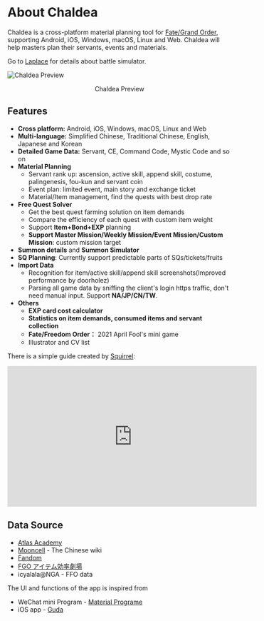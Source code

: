 # About Chaldea

Chaldea is a cross-platform material planning tool for [Fate/Grand Order](https://www.fate-go.jp), supporting Android, iOS, Windows, macOS, Linux and Web. Chaldea will help masters plan their servants, events and materials.

Go to [Laplace](/laplace/) for details about battle simulator.

![Chaldea Preview](/images/en/home_svt_preview.webp)

<figcaption style="text-align:center">Chaldea Preview</figcaption>

## Features

- **Cross platform:** Android, iOS, Windows, macOS, Linux and Web
- **Multi-language:** Simplified Chinese, Traditional Chinese, English, Japanese and Korean
- **Detailed Game Data:** Servant, CE, Command Code, Mystic Code and so on
- **Material Planning**
  - Servant rank up: ascension, active skill, append skill, costume, palingenesis, fou-kun and servant coin
  - Event plan: limited event, main story and exchange ticket
  - Material/Item management, find the quests with best drop rate
- **Free Quest Solver**
  - Get the best quest farming solution on item demands
  - Compare the efficiency of each quest with custom item weight
  - Support **Item+Bond+EXP** planning
  - **Support Master Mission/Weekly Mission/Event Mission/Custom Mission**: custom mission target
- **Summon details** and **Summon Simulator**
- **SQ Planning**: Currently support predictable parts of SQs/tickets/fruits
- **Import Data**
  - Recognition for item/active skill/append skill screenshots(Improved performance by doorholez)
  - Parsing all game data by sniffing the client's login https traffic, don't need manual input. Support **NA/JP/CN/TW**.
- **Others**
  - **EXP card cost calculator**
  - **Statistics on item demands, consumed items and servant collection**
  - **Fate/Freedom Order：** 2021 April Fool's mini game
  - Illustrator and CV list

There is a simple guide created by [Squirrel](https://www.youtube.com/watch?v=prVJcZUGK1M):

<iframe width="560" height="315" src="https://www.youtube.com/embed/prVJcZUGK1M?si=xlJCIWCHShlIvNLc" title="Chaldea App" frameborder="0" allow="accelerometer; autoplay; clipboard-write; encrypted-media; gyroscope; picture-in-picture; web-share" allowfullscreen></iframe>

## Data Source

- [Atlas Academy](https://atlasacademy.io/)
- [Mooncell](https://fgo.wiki) - The Chinese wiki
- [Fandom](https://fategrandorder.fandom.com/wiki/Fate/Grand_Order_Wikia)
- [FGO アイテム効率劇場](https://sites.google.com/view/fgo-domus-aurea)
- icyalala@NGA - FFO data

The UI and functions of the app is inspired from

- WeChat mini Program - [Material Programe](https://github.com/lacus87/fgo)
- iOS app - [Guda](https://apps.apple.com/sg/app/guda/id1229055088)
